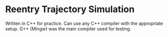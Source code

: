 # Reentry Trajectory Simulation 

Written in C++ for practice.
Can use any C++ compiler with the appropriate setup. 
G++ (Mingw) was the main compiler used for testing. 
